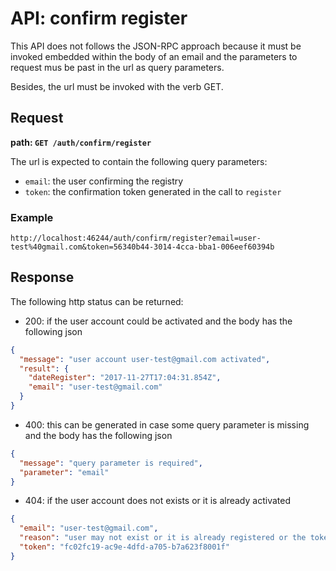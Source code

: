 # API: confirm register

This API does not follows the JSON-RPC approach because it must be invoked
embedded within the body of an email and the parameters to request mus be
past in the url as query parameters.

Besides, the url must be invoked with the verb GET.

## Request

**path: `GET /auth/confirm/register`**

The url is expected to contain the following query parameters:

* `email`: the user confirming the registry
* `token`: the confirmation token generated in the call to `register` 

### Example

```
http://localhost:46244/auth/confirm/register?email=user-test%40gmail.com&token=56340b44-3014-4cca-bba1-006eef60394b
```

## Response

The following http status can be returned:

* 200: if the user account could be activated and the body has the following json
```json
{
  "message": "user account user-test@gmail.com activated",
  "result": {
    "dateRegister": "2017-11-27T17:04:31.854Z",
    "email": "user-test@gmail.com"
  }
}
```

* 400: this can be generated in case some query parameter is missing and the
body has the following json
```json
{
  "message": "query parameter is required",
  "parameter": "email"
}
```

* 404: if the user account does not exists or it is already activated 
```json
{
  "email": "user-test@gmail.com",
  "reason": "user may not exist or it is already registered or the token is invalid",
  "token": "fc02fc19-ac9e-4dfd-a705-b7a623f8001f"
}
```
